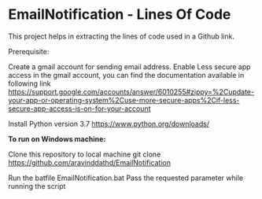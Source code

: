 # EmailNotification - Lines Of Code
This project helps in extracting the lines of code used in a Github link.

Prerequisite: 

Create a gmail account for sending email address.
Enable Less secure app access in the gmail account, you can find the documentation available in following link
https://support.google.com/accounts/answer/6010255#zippy=%2Cupdate-your-app-or-operating-system%2Cuse-more-secure-apps%2Cif-less-secure-app-access-is-on-for-your-account

Install Python version 3.7 https://www.python.org/downloads/



**To run on Windows machine:**

Clone this repository to local machine 
git clone https://github.com/aravinddathd/EmailNotification

Run the batfile EmailNotification.bat
Pass the requested parameter while running the script
